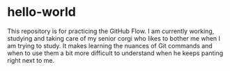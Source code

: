 # hello-world
This repository is for practicing the GitHub Flow.
I am currently working, studying and taking care of my senior corgi who likes to bother me when I am trying to study. It makes learning the nuances of Git commands and when to use them a bit more difficult to understand when he keeps panting right next to me.
